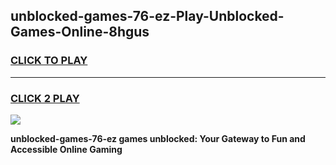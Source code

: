 
## unblocked-games-76-ez-Play-Unblocked-Games-Online-8hgus
<h3>
<a href="https://premium76.site?title=unblocked-games-76-ez&ref=25A">CLICK TO PLAY</a></h3>
<hr>

<h3>
<a href="https://premium76.site?title=unblocked-games-76-ez&ref=25A">CLICK 2 PLAY</a>
  
</h3>

<a href="https://premium76.site?title=unblocked-games-76-ez&ref=25A"><img src="https://clearcache.store/games.png"></a>


**unblocked-games-76-ez games unblocked: Your Gateway to Fun and Accessible Online Gaming**

